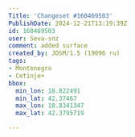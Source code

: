 ```yaml
---
Title: 'Changeset #160469503'
PublishDate: 2024-12-21T13:19:39Z
id: 160469503
user: Seva-snz
comment: added surface
created_by: JOSM/1.5 (19096 ru)
tags:
- Montenegro
- Cetinje+
bbox:
  min_lon: 18.822491
  min_lat: 42.37467
  max_lon: 18.8341347
  max_lat: 42.3795719

---
```

